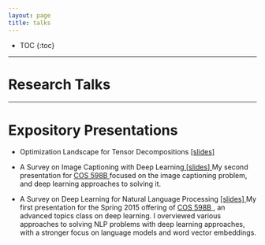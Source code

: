 ```yaml
---
layout: page
title: talks
---
```


* TOC
{:toc}

___

# Research Talks

---

# Expository Presentations

* Optimization Landscape for Tensor Decompositions <a href="{{site.baseurl }}/talks/TensorDecompositionsELE538B_knv.pdf" title="landscape_tensor_decomp"> [slides] </a>
 
* A Survey on Image Captioning with Deep Learning<a href="{{ site.baseurl }}/talks/598b_img_captions.pdf" title="598c_img_cap"> [slides] </a>
My second presentation for <a href = "http://vision.princeton.edu/courses/COS598/2015sp/" title="COS 598B website"> COS 598B </a> focused on the image captioning problem, and deep learning approaches to solving it.

* A Survey on Deep Learning for Natural Language Processing <a href="{{ site.baseurl }}/talks/598b_nlp_deep_learning.pdf" title="598c_nlp"> [slides] </a>
My first presentation for the Spring 2015 offering of <a href = "http://vision.princeton.edu/courses/COS598/2015sp/" title="COS 598B website"> COS 598B </a>, an advanced topics class on deep learning. I overviewed various approaches to solving NLP problems with deep learning approaches, with a stronger focus on language models and word vector embeddings.
